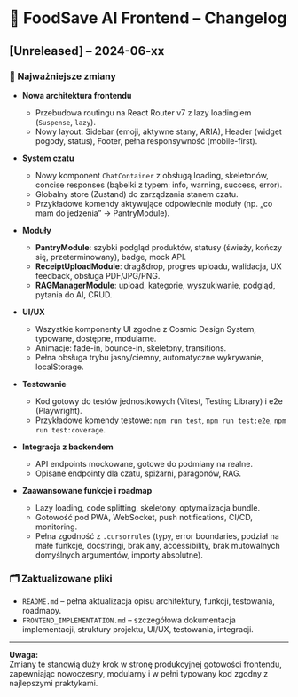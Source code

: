 # 📝 FoodSave AI Frontend – Changelog

## [Unreleased] – 2024-06-xx

### 🚀 Najważniejsze zmiany

- **Nowa architektura frontendu**
  - Przebudowa routingu na React Router v7 z lazy loadingiem (`Suspense`, `lazy`).
  - Nowy layout: Sidebar (emoji, aktywne stany, ARIA), Header (widget pogody, status), Footer, pełna responsywność (mobile-first).

- **System czatu**
  - Nowy komponent `ChatContainer` z obsługą loading, skeletonów, concise responses (bąbelki z typem: info, warning, success, error).
  - Globalny store (Zustand) do zarządzania stanem czatu.
  - Przykładowe komendy aktywujące odpowiednie moduły (np. „co mam do jedzenia” → PantryModule).

- **Moduły**
  - **PantryModule**: szybki podgląd produktów, statusy (świeży, kończy się, przeterminowany), badge, mock API.
  - **ReceiptUploadModule**: drag&drop, progres uploadu, walidacja, UX feedback, obsługa PDF/JPG/PNG.
  - **RAGManagerModule**: upload, kategorie, wyszukiwanie, podgląd, pytania do AI, CRUD.

- **UI/UX**
  - Wszystkie komponenty UI zgodne z Cosmic Design System, typowane, dostępne, modularne.
  - Animacje: fade-in, bounce-in, skeletony, transitions.
  - Pełna obsługa trybu jasny/ciemny, automatyczne wykrywanie, localStorage.

- **Testowanie**
  - Kod gotowy do testów jednostkowych (Vitest, Testing Library) i e2e (Playwright).
  - Przykładowe komendy testowe: `npm run test`, `npm run test:e2e`, `npm run test:coverage`.

- **Integracja z backendem**
  - API endpoints mockowane, gotowe do podmiany na realne.
  - Opisane endpointy dla czatu, spiżarni, paragonów, RAG.

- **Zaawansowane funkcje i roadmap**
  - Lazy loading, code splitting, skeletony, optymalizacja bundle.
  - Gotowość pod PWA, WebSocket, push notifications, CI/CD, monitoring.
  - Pełna zgodność z `.cursorrules` (typy, error boundaries, podział na małe funkcje, docstringi, brak any, accessibility, brak mutowalnych domyślnych argumentów, importy absolutne).

### 🗂️ Zaktualizowane pliki
- `README.md` – pełna aktualizacja opisu architektury, funkcji, testowania, roadmapy.
- `FRONTEND_IMPLEMENTATION.md` – szczegółowa dokumentacja implementacji, struktury projektu, UI/UX, testowania, integracji.

---

**Uwaga:**  
Zmiany te stanowią duży krok w stronę produkcyjnej gotowości frontendu, zapewniając nowoczesny, modularny i w pełni typowany kod zgodny z najlepszymi praktykami. 